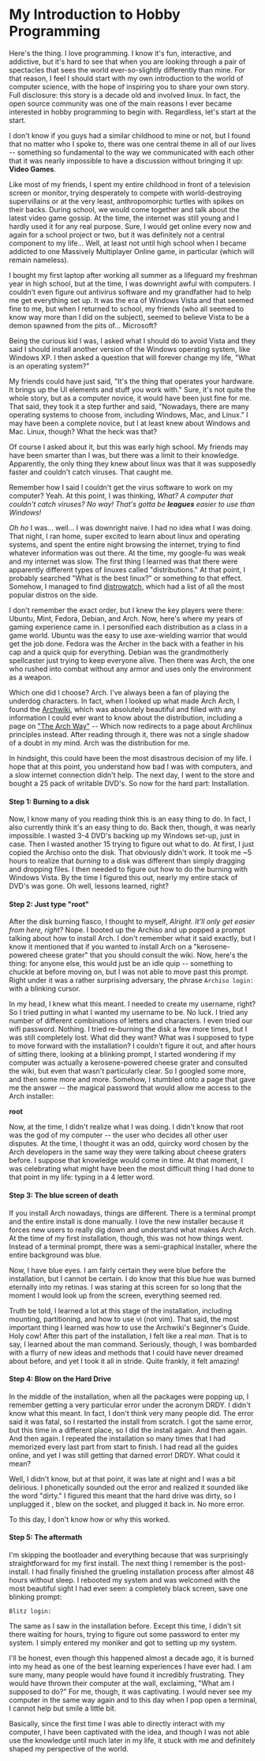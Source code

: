 # My Introduction to Hobby Programming

Here's the thing. I love programming. I know it's fun, interactive, and addictive, but it's hard to see that when you are looking through a pair of spectacles that sees the world ever-so-slightly differently than mine. For that reason, I feel I should start with my own introduction to the world of computer science, with the hope of inspiring you to share your own story. Full disclosure: this story is a decade old and involved linux. In fact, the open source community was one of the main reasons I ever became interested in hobby programming to begin with. Regardless, let's start at the start.

I don't know if you guys had a similar childhood to mine or not, but I found that no matter who I spoke to, there was one central theme in all of our lives -- something so fundamental to the way we communicated with each other that it was nearly impossible to have a discussion without bringing it up: **Video Games**.

Like most of my friends, I spent my entire childhood in front of a television screen or monitor, trying desperately to compete with world-destroying supervillains or at the very least, anthropomorphic turtles with spikes on their backs. During school, we would come together and talk about the latest video game gossip. At the time, the internet was still young and I hardly used it for any real purpose. Sure, I would get online every now and again for a school project or two, but it was definitely not a central component to my life... Well, at least not until high school when I became addicted to one Massively Multiplayer Online game, in particular (which will remain nameless).

I bought my first laptop after working all summer as a lifeguard my freshman year in high school, but at the time, I was downright awful with computers. I couldn't even figure out antivirus software and my grandfather had to help me get everything set up. It was the era of Windows Vista and that seemed fine to me, but when I returned to school, my friends (who all seemed to know way more than I did on the subject), seemed to believe Vista to be a demon spawned from the pits of... Microsoft?

Being the curious kid I was, I asked what I should do to avoid Vista and they said I should install another version of the Windows operating system, like Windows XP. I then asked a question that will forever change my life, "What is an operating system?"

My friends could have just said, "It's the thing that operates your hardware. It brings up the UI elements and stuff you work with." Sure, it's not quite the whole story, but as a computer novice, it would have been just fine for me. That said, they took it a step further and said, "Nowadays, there are many operating systems to choose from, including Windows, Mac, and Linux." I may have been a complete novice, but I at least knew about Windows and Mac. Linux, though? What the heck was that?

Of course I asked about it, but this was early high school. My friends may have been smarter than I was, but there was a limit to their knowledge. Apparently, the only thing they knew about linux was that it was supposedly faster and couldn't catch viruses. That caught me.

Remember how I said I couldn't get the virus software to work on my computer? Yeah. At this point, I was thinking, *What? A computer that couldn't catch viruses? No way! That's gotta be **leagues** easier to use than Windows!*

*Oh ho* I was... well... I was downright naive. I had no idea what I was doing. That night, I ran home, super excited to learn about linux and operating systems, and spent the entire night browsing the internet, trying to find whatever information was out there. At the time, my google-fu was weak and my internet was slow. The first thing I learned was that there were apparently different types of linuxes called "distributions." At that point, I probably searched "What is the best linux?" or something to that effect. Somehow, I managed to find [distrowatch](https://distrowatch.com/), which had a list of all the most popular distros on the side.

I don't remember the exact order, but I knew the key players were there: Ubuntu, Mint, Fedora, Debian, and Arch. Now, here's where my years of gaming experience came in. I personified each distribution as a class in a game world. Ubuntu was the easy to use axe-wielding warrior that would get the job done. Fedora was the Archer in the back with a feather in his cap and a quick quip for everything. Debian was the grandmotherly spellcaster just trying to keep everyone alive. Then there was Arch, the one who rushed into combat without any armor and uses only the environment as a weapon.

Which one did I choose? Arch. I've always been a fan of playing the underdog characters. In fact, when I looked up what made Arch Arch, I found the [Archwiki](https://wiki.Archlinux.org/), which was absolutely beautiful and filled with any information I could ever want to know about the distribution, including a page on ["The Arch Way"](https://wiki.Archlinux.org/index.php/Arch_Linux#Principles) --  Which now redirects to a page about Archlinux principles instead. After reading through it, there was not a single shadow of a doubt in my mind. Arch was the distribution for me.

In hindsight, this could have been the most disastrous decision of my life. I hope that at this point, you understand how bad I was with computers, and a slow internet connection didn't help. The next day, I went to the store and bought a 25 pack of writable DVD's. So now for the hard part: Installation.

#### Step 1: Burning to a disk

Now, I know many of you reading think this is an easy thing to do. In fact, I also currently think it's an easy thing to do. Back then, though, it was nearly impossible. I wasted 3-4 DVD's backing up my Windows set-up, just in case. Then I wasted another 15 trying to figure out what to do. At first, I just copied the Archiso onto the disk. That obviously didn't work. It took me ~5 hours to realize that *burning* to a disk was different than simply dragging and dropping files. I then needed to figure out how to do the burning with Windows Vista. By the time I figured this out, nearly my entire stack of DVD's was gone. Oh well, lessons learned, right?

#### Step 2: Just type "root"

After the disk burning fiasco, I thought to myself, *Alright. It'll only get easier from here, right?* Nope. I booted up the Archiso and up popped a prompt talking about how to install Arch. I don't remember what it said exactly, but I know it mentioned that if you wanted to install Arch on a "kerosene-powered cheese grater" that you should consult the wiki. Now, here's the thing: for anyone else, this would just be an idle quip -- something to chuckle at before moving on, but I was not able to move past this prompt. Right under it was a rather surprising adversary, the phrase `Archiso login:` with a blinking cursor.

In my head, I knew what this meant. I needed to create my username, right? So I tried putting in what I wanted my username to be. No luck. I tried any number of different combinations of letters and characters. I even tried our wifi password. Nothing. I tried re-burning the disk a few more times, but I was still completely lost. What did they want? What was I supposed to type to move forward with the installation? I couldn't figure it out, and after hours of sitting there, looking at a blinking prompt, I started wondering if my computer was actually a kerosene-powered cheese grater and consulted the wiki, but even that wasn't particularly clear. So I googled some more, and then some more and more. Somehow, I stumbled onto a page that gave me the answer -- the magical password that would allow me access to the Arch installer:

**root**

Now, at the time, I didn't realize what I was doing. I didn't know that root was the god of my computer -- the user who decides all other user disputes. At the time, I thought it was an odd, quircky word chosen by the Arch developers in the same way they were talking about cheese graters before. I suppose that knowledge would come in time. At that moment, I was celebrating what might have been the most difficult thing I had done to that point in my life: typing in a 4 letter word.

#### Step 3: The blue screen of death

If you install Arch nowadays, things are different. There is a terminal prompt and the entire install is done manually. I love the new installer because it forces new users to really dig down and understand what makes Arch Arch. At the time of my first installation, though, this was not how things went. Instead of a terminal prompt, there was a semi-graphical installer, where the entire background was blue.

Now, I have blue eyes. I am fairly certain they were blue before the installation, but I cannot be certain. I do know that this blue hue was burned eternally into my retinas. I was staring at this screen for so long that the moment I would look up from the screen, everything seemed red.

Truth be told, I learned a lot at this stage of the installation, including mounting, partitioning, and how to use vi (not vim). That said, the most important thing I learned was how to use the Archwiki's Beginner's Guide. Holy cow! After this part of the installation, I felt like a real *man*. That is to say, I learned about the man command. Seriously, though, I was bombarded with a flurry of new ideas and methods that I could have never dreamed about before, and yet I took it all in stride. Quite frankly, it felt amazing!

#### Step 4: Blow on the Hard Drive

In the middle of the installation, when all the packages were popping up, I remember getting a very particular error under the acronym DRDY. I didn't know what this meant. In fact, I don't think very many people did. The error said it was fatal, so I restarted the install from scratch. I got the same error, but this time in a different place, so I did the install again. And then again. And then again. I repeated the installation so many times that I had memorized every last part from start to finish. I had read all the guides online, and yet I was still getting that darned error! DRDY. What could it mean?

Well, I didn't know, but at that point, it was late at night and I was a bit delirious. I phonetically sounded out the error and realized it sounded like the word "dirty." I figured this meant that the hard drive was dirty, so I unplugged it , blew on the socket, and plugged it back in. No more error.

To this day, I don't know how or why this worked.

#### Step 5: The aftermath

I'm skipping the bootloader and everything because that was surprisingly straightforward for my first install. The next thing I remember is the post-install. I had finally finished the grueling installation process after almost 48 hours without sleep. I rebooted my system and was welcomed with the most beautiful sight I had ever seen: a completely black screen, save one blinking prompt:

```
Blitz login:
```

The same as I saw in the installation before. Except this time, I didn't sit there waiting for hours, trying to figure out some password to enter my system. I simply entered my moniker and got to setting up my system.

I'll be honest, even though this happened almost a decade ago, it is burned into my head as one of the best learning experiences I have ever had. I am sure many, many people would have found it incredibly frustrating. They would have thrown their computer at the wall, exclaiming, "What am I supposed to do?" For me, though, it was captivating. I would never see my computer in the same way again and to this day when I pop open a terminal, I cannot help but smile a little bit.

Basically, since the first time I was able to directly interact with my computer, I have been captivated with the idea, and though I was not able use the knowledge until much later in my life, it stuck with me and definitely shaped my perspective of the world.
